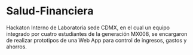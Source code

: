 # Salud-Financiera
Hackaton Interno de Laboratoria sede CDMX,  en el cual un equipo integrado por cuatro estudiantes de la  generación MX008, se encargaron de realizar prototipos de una Web App para control de ingresos, gastos y ahorros.
